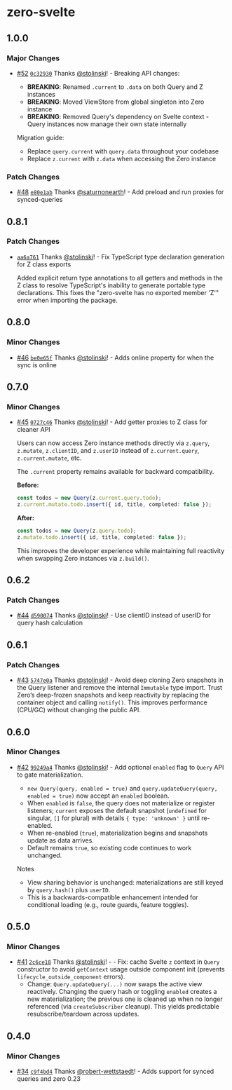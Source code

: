 # zero-svelte

## 1.0.0

### Major Changes

- [#52](https://github.com/stolinski/zero-svelte/pull/52) [`0c32930`](https://github.com/stolinski/zero-svelte/commit/0c3293063eb5d15a5d98739fd9f1e3188ede4c38) Thanks [@stolinski](https://github.com/stolinski)! - Breaking API changes:
  - **BREAKING**: Renamed `.current` to `.data` on both Query and Z instances
  - **BREAKING**: Moved ViewStore from global singleton into Zero instance
  - **BREAKING**: Removed Query's dependency on Svelte context - Query instances now manage their own state internally

  Migration guide:
  - Replace `query.current` with `query.data` throughout your codebase
  - Replace `z.current` with `z.data` when accessing the Zero instance

### Patch Changes

- [#48](https://github.com/stolinski/zero-svelte/pull/48) [`e80e1ab`](https://github.com/stolinski/zero-svelte/commit/e80e1abd60d7ea0236eab36937de63f8033bbfff) Thanks [@saturnonearth](https://github.com/saturnonearth)! - Add preload and run proxies for synced-queries

## 0.8.1

### Patch Changes

- [`aa6a761`](https://github.com/stolinski/zero-svelte/commit/aa6a761cc1e698af37099a709483b52b2c43a1a1) Thanks [@stolinski](https://github.com/stolinski)! - Fix TypeScript type declaration generation for Z class exports

  Added explicit return type annotations to all getters and methods in the Z class to resolve TypeScript's inability to generate portable type declarations. This fixes the "zero-svelte has no exported member 'Z'" error when importing the package.

## 0.8.0

### Minor Changes

- [#46](https://github.com/stolinski/zero-svelte/pull/46) [`be0e65f`](https://github.com/stolinski/zero-svelte/commit/be0e65f5e303ffd79586430dac8565ec194c639b) Thanks [@stolinski](https://github.com/stolinski)! - Adds online property for when the sync is online

## 0.7.0

### Minor Changes

- [#45](https://github.com/stolinski/zero-svelte/pull/45) [`0727c46`](https://github.com/stolinski/zero-svelte/commit/0727c46e7ce3363e29ee190cc5fcff7b04ad6bf3) Thanks [@stolinski](https://github.com/stolinski)! - Add getter proxies to Z class for cleaner API

  Users can now access Zero instance methods directly via `z.query`, `z.mutate`, `z.clientID`, and `z.userID` instead of `z.current.query`, `z.current.mutate`, etc.

  The `.current` property remains available for backward compatibility.

  **Before:**

  ```typescript
  const todos = new Query(z.current.query.todo);
  z.current.mutate.todo.insert({ id, title, completed: false });
  ```

  **After:**

  ```typescript
  const todos = new Query(z.query.todo);
  z.mutate.todo.insert({ id, title, completed: false });
  ```

  This improves the developer experience while maintaining full reactivity when swapping Zero instances via `z.build()`.

## 0.6.2

### Patch Changes

- [#44](https://github.com/stolinski/zero-svelte/pull/44) [`d590074`](https://github.com/stolinski/zero-svelte/commit/d59007479d137aff1e2abf98b03462ae7bcf363d) Thanks [@stolinski](https://github.com/stolinski)! - Use clientID instead of userID for query hash calculation

## 0.6.1

### Patch Changes

- [#43](https://github.com/stolinski/zero-svelte/pull/43) [`5747e0a`](https://github.com/stolinski/zero-svelte/commit/5747e0ad59de4a4b462892b54544d3874d986297) Thanks [@stolinski](https://github.com/stolinski)! - Avoid deep cloning Zero snapshots in the Query listener and remove the internal `Immutable` type import. Trust Zero’s deep-frozen snapshots and keep reactivity by replacing the container object and calling `notify()`. This improves performance (CPU/GC) without changing the public API.

## 0.6.0

### Minor Changes

- [#42](https://github.com/stolinski/zero-svelte/pull/42) [`99249a4`](https://github.com/stolinski/zero-svelte/commit/99249a4288db616e2c108015346aa38c18760e60) Thanks [@stolinski](https://github.com/stolinski)! - Add optional `enabled` flag to `Query` API to gate materialization.
  - `new Query(query, enabled = true)` and `query.updateQuery(query, enabled = true)` now accept an `enabled` boolean.
  - When `enabled` is `false`, the query does not materialize or register listeners; `current` exposes the default snapshot (`undefined` for singular, `[]` for plural) with details `{ type: 'unknown' }` until re-enabled.
  - When re-enabled (`true`), materialization begins and snapshots update as data arrives.
  - Default remains `true`, so existing code continues to work unchanged.

  Notes
  - View sharing behavior is unchanged: materializations are still keyed by `query.hash()` plus `userID`.
  - This is a backwards-compatible enhancement intended for conditional loading (e.g., route guards, feature toggles).

## 0.5.0

### Minor Changes

- [#41](https://github.com/stolinski/zero-svelte/pull/41) [`2c6ce18`](https://github.com/stolinski/zero-svelte/commit/2c6ce18911492c2d1f235abb13cf4920a2b80f0c) Thanks [@stolinski](https://github.com/stolinski)! - - Fix: cache Svelte `z` context in `Query` constructor to avoid `getContext` usage outside component init (prevents `lifecycle_outside_component` errors).
  - Change: `Query.updateQuery(...)` now swaps the active view reactively. Changing the query hash or toggling `enabled` creates a new materialization; the previous one is cleaned up when no longer referenced (via `createSubscriber` cleanup). This yields predictable resubscribe/teardown across updates.

## 0.4.0

### Minor Changes

- [#34](https://github.com/stolinski/zero-svelte/pull/34) [`c9f4bd4`](https://github.com/stolinski/zero-svelte/commit/c9f4bd48bfd2f1187239bad3224136031811fc55) Thanks [@robert-wettstaedt](https://github.com/robert-wettstaedt)! - Adds support for synced queries and zero 0.23
